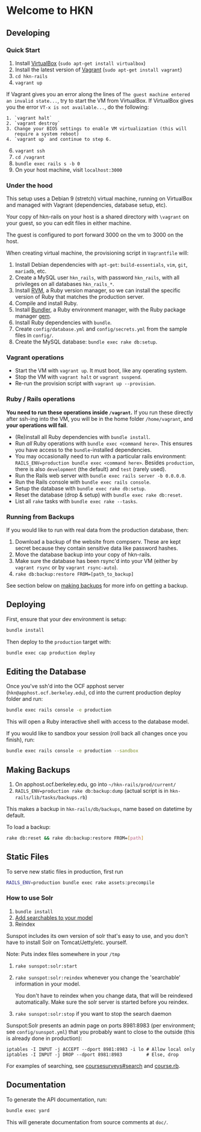 # Welcome to HKN

## Developing

### Quick Start

1. Install [VirtualBox][virtualbox] (`sudo apt-get install virtualbox`)
2. Install the latest version of [Vagrant][vagrant] (`sudo apt-get install vagrant`)
4. `cd hkn-rails`
5. `vagrant up`

  If Vagrant gives you an error along the lines of `The guest machine entered
  an invalid state...`, try to start the VM from VirtualBox.  If VirtualBox
  gives you the error `VT-x is not available...`, do the following:

    1. `vagrant halt`
    2. `vagrant destroy`
    3. Change your BIOS settings to enable VM virtualization (this will
       require a system reboot)
    4. `vagrant up` and continue to step 6.

6. `vagrant ssh`
7. `cd /vagrant`
9. `bundle exec rails s -b 0`
10. On your host machine, visit `localhost:3000`

### Under the hood

This setup uses a Debian 9 (stretch) virtual machine, running on VirtualBox
and managed with Vagrant (dependencies, database setup, etc).

Your copy of hkn-rails on your host is a shared directory with `\vagrant` on
your guest, so you can edit files in either machine.

The guest is configured to port forward 3000 on the vm to 3000 on the host.

When creating virtual machine, the provisioning script in `Vagrantfile` will:

1. Install Debian dependencies with `apt-get`: `build-essentials`,
   `vim`, `git`, `mariadb`, etc.
2. Create a MySQL user `hkn_rails`, with password `hkn_rails`,
   with all privileges on all databases `hkn_rails_*`.
3. Install [RVM](https://rvm.io/), a Ruby version manager, so we can
   install the specific version of Ruby that matches the production server.
4. Compile and install Ruby.
5. Install [Bundler](https://bundler.io/), a Ruby environment manager,
   with the Ruby package manager [gem](https://guides.rubygems.org/rubygems-basics/).
6. Install Ruby dependencies with `bundle`.
7. Create `config/database.yml` and `config/secrets.yml` from the
   sample files in `config/`.
8. Create the MySQL database: `bundle exec rake db:setup`.

### Vagrant operations

- Start the VM with `vagrant up`. It must boot, like any operating system.
- Stop the VM with `vagrant halt` or `vagrant suspend`.
- Re-run the provision script with `vagrant up --provision`.

### Ruby / Rails operations

**You need to run these operations inside `/vagrant`.** If you run these
directly after ssh-ing into the VM, you will be in the home folder
`/home/vagrant`, and **your operations will fail**.

- (Re)install all Ruby dependencies with `bundle install`.
- Run *all* Ruby operations with `bundle exec <command here>`. This ensures
  you have access to the `bundle`-installed dependencies.
- You may occasionally need to run with a particular rails environment:
  `RAILS_ENV=production bundle exec <command here>`.
  Besides `production`, there is also `development` (the default)
  and `test` (rarely used).
- Run the Rails web server with `bundle exec rails server -b 0.0.0.0`.
- Run the Rails console with `bundle exec rails console`.
- Setup the database with `bundle exec rake db:setup`.
- Reset the database (drop & setup) with `bundle exec rake db:reset`.
- List all `rake` tasks with `bundle exec rake --tasks`.

### Running from Backups

If you would like to run with real data from the production database, then:

1. Download a backup of the website from compserv. These are kept secret
   because they contain sensitive data like password hashes.
2. Move the database backup into your copy of hkn-rails.
3. Make sure the database has been rsync'd into your VM (either by `vagrant rsync`
   or by `vagrant rsync-auto`).
4. `rake db:backup:restore FROM=[path_to_backup]`

See section below on [making backups](#making-backups) for more info on getting a backup.

[virtualbox]: https://www.virtualbox.org/wiki/Downloads
[vagrant]: http://www.vagrantup.com/downloads.html

## Deploying

First, ensure that your dev environment is setup:

```sh
bundle install
```

Then deploy to the `production` target with:

```sh
bundle exec cap production deploy
```

## Editing the Database

Once you've ssh'd into the OCF apphost server (`hkn@apphost.ocf.berkeley.edu`),
cd into the current production deploy folder and run:

```sh
bundle exec rails console -e production
```

This will open a Ruby interactive shell with access to the database model.

If you would like to sandbox your session (roll back all changes once you finish), run:

```sh
bundle exec rails console -e production --sandbox
```

## Making Backups

1. On apphost.ocf.berkeley.edu, go into `~/hkn-rails/prod/current/`
2. `RAILS_ENV=production rake db:backup:dump` (actual script is in
   `hkn-rails/lib/tasks/backups.rb`)

This makes a backup in `hkn-rails/db/backups`, name based on datetime by
default.

To load a backup:

```sh
rake db:reset && rake db:backup:restore FROM=[path]
```

## Static Files

To serve new static files in production, first run

```sh
RAILS_ENV=production bundle exec rake assets:precompile
```

### How to use Solr

1. `bundle install`
2. [Add searchables to your model][searchables]
3. Reindex

Sunspot includes its own version of solr that's easy to use, and you don't have to
install Solr on Tomcat/Jetty/etc. yourself.

Note: Puts index files somewhere in your `/tmp`

1. `rake sunspot:solr:start`
2. `rake sunspot:solr:reindex` whenever you change the 'searchable' information
   in your model.

   You don't have to reindex when you change data, that will be reindexed
   automatically. Make sure the solr server is started before you reindex.

3. `rake sunspot:solr:stop` if you want to stop the search daemon

Sunspot:Solr presents an admin page on ports 8981:8983 (per environment; see
`config/sunspot.yml`) that you probably want to close to the outside (this is
already done in production):

    iptables -I INPUT -j ACCEPT --dport 8981:8983 -i lo # Allow local only
    iptables -I INPUT -j DROP --dport 8981:8983         # Else, drop

For examples of searching, see [coursesurveys#search][coursesurveys] and
[course.rb][course.rb].

## Documentation

To generate the API documentation, run:

```sh
bundle exec yard
```

This will generate documentation from source comments at `doc/`.

[searchables]: http://github.com/outoftime/sunspot/wiki/Setting-up-classes-for-search-and-indexing
[coursesurveys]: app/controllers/coursesurveys_controller.rb#L448
[course.rb]: app/models/course.rb#L45
